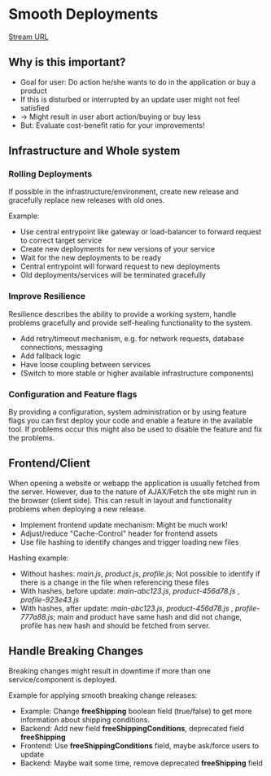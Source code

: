 # Smooth Deployments

[Stream URL](https://stack-stream.com/case/dont-disturb-your-users-smooth-deployments)

## Why is this important?
- Goal for user: Do action he/she wants to do in the application or buy a product
- If this is disturbed or interrupted by an update user might not feel satisfied 
- -> Might result in user abort action/buying or buy less
- But: Evaluate cost-benefit ratio for your improvements!

## Infrastructure and Whole system

### Rolling Deployments
If possible in the infrastructure/environment, create new release and gracefully replace new releases with old ones.

Example:
- Use central entrypoint like gateway or load-balancer to forward request to correct target service
- Create new deployments for new versions of your service
- Wait for the new deployments to be ready
- Central entrypoint will forward request to new deployments
- Old deployments/services will be terminated gracefully

### Improve Resilience
Resilience describes the ability to provide a working system, handle problems gracefully and provide self-healing functionality to the system.

- Add retry/timeout mechanism, e.g. for network requests, database connections, messaging
- Add fallback logic
- Have loose coupling between services
- (Switch to more stable or higher available infrastructure components)

### Configuration and Feature flags

By providing a configuration, system administration or by using feature flags you can first deploy your code and enable a feature in the available tool. If problems occur this might also be used to disable the feature and fix the problems.

## Frontend/Client

When opening a website or webapp the application is usually fetched from the server. However, due to the nature of AJAX/Fetch the site might run in the browser (client side). This can result in layout and functionality problems when deploying a new release.

- Implement frontend update mechanism: Might be much work!
- Adjust/reduce "Cache-Control" header for frontend assets
- Use file hashing to identify changes and trigger loading new files

Hashing example:
- Without hashes: *main.js*, *product.js*, *profile.js*; Not possible to identify if there is a change in the file when referencing these files
- With hashes, before update: *main-abc123.js*, *product-456d78.js* , *profile-923e43.js*
- With hashes, after update: *main-abc123.js*, *product-456d78.js* , *profile-777a88.js*; main and product have same hash and did not change, profile has new hash and should be fetched from server.

## Handle Breaking Changes 

Breaking changes might result in downtime if more than one service/component is deployed.

Example for applying smooth breaking change releases:
- Example: Change **freeShipping** boolean field (true/false) to get more information about shipping conditions.
- Backend: Add new field **freeShippingConditions**, deprecated field **freeShipping**
- Frontend: Use **freeShippingConditions** field, maybe ask/force users to update
- Backend: Maybe wait some time, remove deprecated **freeShipping** field
  